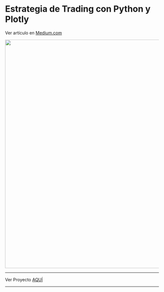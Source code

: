 # **Estrategia de Trading con Python y Plotly**

Ver artículo en [Medium.com](https://medium.com/geekculture/are-you-a-beginner-in-trading-build-your-first-trading-strategy-with-python-95fef3b313ab)

<img src="https://imgur.com/vrwlC6j.png" width="750" height=auto />


* * *
Ver Proyecto [AQUÍ]()

***
